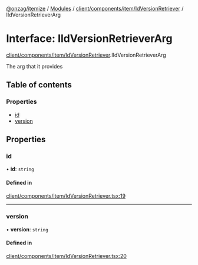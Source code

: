 [@onzag/itemize](../README.md) / [Modules](../modules.md) / [client/components/item/IdVersionRetriever](../modules/client_components_item_IdVersionRetriever.md) / IIdVersionRetrieverArg

# Interface: IIdVersionRetrieverArg

[client/components/item/IdVersionRetriever](../modules/client_components_item_IdVersionRetriever.md).IIdVersionRetrieverArg

The arg that it provides

## Table of contents

### Properties

- [id](client_components_item_IdVersionRetriever.IIdVersionRetrieverArg.md#id)
- [version](client_components_item_IdVersionRetriever.IIdVersionRetrieverArg.md#version)

## Properties

### id

• **id**: `string`

#### Defined in

[client/components/item/IdVersionRetriever.tsx:19](https://github.com/onzag/itemize/blob/f2f29986/client/components/item/IdVersionRetriever.tsx#L19)

___

### version

• **version**: `string`

#### Defined in

[client/components/item/IdVersionRetriever.tsx:20](https://github.com/onzag/itemize/blob/f2f29986/client/components/item/IdVersionRetriever.tsx#L20)
